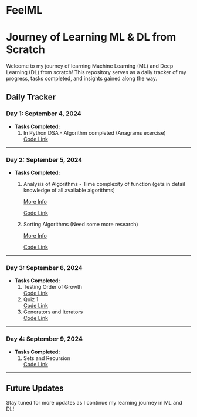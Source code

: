 # FeelML
# Journey of Learning ML & DL from Scratch

Welcome to my journey of learning Machine Learning (ML) and Deep Learning (DL) from scratch! This repository serves as a daily tracker of my progress, tasks completed, and insights gained along the way.

## Daily Tracker

### Day 1: September 4, 2024
- **Tasks Completed:**
  1. In Python DSA - Algorithm completed (Anagrams exercise)  
     [Code Link](https://github.com/dishit2141/FeelML/blob/main/code/Day-1-ML-Algorithm.ipynb)

---

### Day 2: September 5, 2024

- **Tasks Completed:**
  1. Analysis of Algorithms - Time complexity of function (gets in detail knowledge of all available algorithms)
     
     [More Info](https://en.wikipedia.org/wiki/Analysis_of_algorithms)
     
     [Code Link](https://github.com/dishit2141/FeelML/blob/main/code/Day-2-ML-Analysis-of-Algorithm.ipynb)
  3. Sorting Algorithms (Need some more research)
     
     [More Info](http://en.wikipedia.org/wiki/Sorting_algorithm)
     
     [Code Link](https://github.com/dishit2141/FeelML/blob/main/code/Day-2-ML-Analysis-of-Algorithm.ipynb)

---

### Day 3: September 6, 2024
- **Tasks Completed:**
  1. Testing Order of Growth  
     [Code Link](https://github.com/dishit2141/FeelML/blob/main/code/Day-3-ML.ipynb)
  2. Quiz 1  
     [Code Link](https://github.com/dishit2141/FeelML/blob/main/code/quiz01.ipynb)
  3. Generators and Iterators  
     [Code Link](https://github.com/dishit2141/FeelML/blob/main/code/Day-3-ML.ipynb)

---

### Day 4: September 9, 2024
- **Tasks Completed:**
  1. Sets and Recursion  
     [Code Link](https://github.com/dishit2141/FeelML/blob/main/code/Day-4-ML.ipynb)

---

## Future Updates
Stay tuned for more updates as I continue my learning journey in ML and DL!
